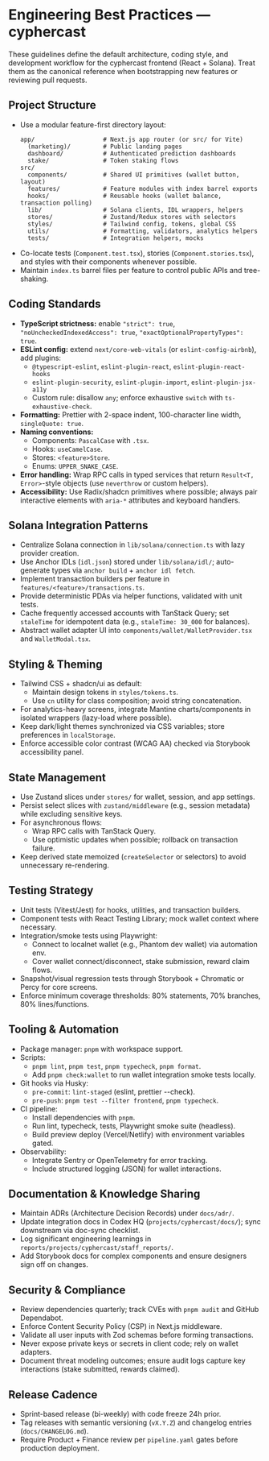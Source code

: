 # Engineering Best Practices — cyphercast

These guidelines define the default architecture, coding style, and development workflow for the cyphercast frontend (React + Solana). Treat them as the canonical reference when bootstrapping new features or reviewing pull requests.

## Project Structure

- Use a modular feature-first directory layout:
  ```
  app/                   # Next.js app router (or src/ for Vite)
    (marketing)/         # Public landing pages
    dashboard/           # Authenticated prediction dashboards
    stake/               # Token staking flows
  src/
    components/          # Shared UI primitives (wallet button, layout)
    features/            # Feature modules with index barrel exports
    hooks/               # Reusable hooks (wallet balance, transaction polling)
    lib/                 # Solana clients, IDL wrappers, helpers
    stores/              # Zustand/Redux stores with selectors
    styles/              # Tailwind config, tokens, global CSS
    utils/               # Formatting, validators, analytics helpers
    tests/               # Integration helpers, mocks
  ```
- Co-locate tests (`Component.test.tsx`), stories (`Component.stories.tsx`), and styles with their components whenever possible.
- Maintain `index.ts` barrel files per feature to control public APIs and tree-shaking.

## Coding Standards

- **TypeScript strictness:** enable `"strict": true`, `"noUncheckedIndexedAccess": true`, `"exactOptionalPropertyTypes": true`.
- **ESLint config:** extend `next/core-web-vitals` (or `eslint-config-airbnb`), add plugins:
  - `@typescript-eslint`, `eslint-plugin-react`, `eslint-plugin-react-hooks`
  - `eslint-plugin-security`, `eslint-plugin-import`, `eslint-plugin-jsx-a11y`
  - Custom rule: disallow `any`; enforce exhaustive `switch` with `ts-exhaustive-check`.
- **Formatting:** Prettier with 2-space indent, 100-character line width, `singleQuote: true`.
- **Naming conventions:**
  - Components: `PascalCase` with `.tsx`.
  - Hooks: `useCamelCase`.
  - Stores: `<feature>Store`.
  - Enums: `UPPER_SNAKE_CASE`.
- **Error handling:** Wrap RPC calls in typed services that return `Result<T, Error>`-style objects (use `neverthrow` or custom helpers).
- **Accessibility:** Use Radix/shadcn primitives where possible; always pair interactive elements with `aria-*` attributes and keyboard handlers.

## Solana Integration Patterns

- Centralize Solana connection in `lib/solana/connection.ts` with lazy provider creation.
- Use Anchor IDLs (`idl.json`) stored under `lib/solana/idl/`; auto-generate types via `anchor build` + `anchor idl fetch`.
- Implement transaction builders per feature in `features/<feature>/transactions.ts`.
- Provide deterministic PDAs via helper functions, validated with unit tests.
- Cache frequently accessed accounts with TanStack Query; set `staleTime` for idempotent data (e.g., `staleTime: 30_000` for balances).
- Abstract wallet adapter UI into `components/wallet/WalletProvider.tsx` and `WalletModal.tsx`.

## Styling & Theming

- Tailwind CSS + shadcn/ui as default:
  - Maintain design tokens in `styles/tokens.ts`.
  - Use `cn` utility for class composition; avoid string concatenation.
- For analytics-heavy screens, integrate Mantine charts/components in isolated wrappers (lazy-load where possible).
- Keep dark/light themes synchronized via CSS variables; store preferences in `localStorage`.
- Enforce accessible color contrast (WCAG AA) checked via Storybook accessibility panel.

## State Management

- Use Zustand slices under `stores/` for wallet, session, and app settings.
- Persist select slices with `zustand/middleware` (e.g., session metadata) while excluding sensitive keys.
- For asynchronous flows:
  - Wrap RPC calls with TanStack Query.
  - Use optimistic updates when possible; rollback on transaction failure.
- Keep derived state memoized (`createSelector` or selectors) to avoid unnecessary re-rendering.

## Testing Strategy

- Unit tests (Vitest/Jest) for hooks, utilities, and transaction builders.
- Component tests with React Testing Library; mock wallet context where necessary.
- Integration/smoke tests using Playwright:
  - Connect to localnet wallet (e.g., Phantom dev wallet) via automation env.
  - Cover wallet connect/disconnect, stake submission, reward claim flows.
- Snapshot/visual regression tests through Storybook + Chromatic or Percy for core screens.
- Enforce minimum coverage thresholds: 80% statements, 70% branches, 80% lines/functions.

## Tooling & Automation

- Package manager: `pnpm` with workspace support.
- Scripts:
  - `pnpm lint`, `pnpm test`, `pnpm typecheck`, `pnpm format`.
  - Add `pnpm check:wallet` to run wallet integration smoke tests locally.
- Git hooks via Husky:
  - `pre-commit`: `lint-staged` (eslint, prettier --check).
  - `pre-push`: `pnpm test --filter frontend`, `pnpm typecheck`.
- CI pipeline:
  - Install dependencies with `pnpm`.
  - Run lint, typecheck, tests, Playwright smoke suite (headless).
  - Build preview deploy (Vercel/Netlify) with environment variables gated.
- Observability:
  - Integrate Sentry or OpenTelemetry for error tracking.
  - Include structured logging (JSON) for wallet interactions.

## Documentation & Knowledge Sharing

- Maintain ADRs (Architecture Decision Records) under `docs/adr/`.
- Update integration docs in Codex HQ (`projects/cyphercast/docs/`); sync downstream via doc-sync checklist.
- Log significant engineering learnings in `reports/projects/cyphercast/staff_reports/`.
- Add Storybook docs for complex components and ensure designers sign off on changes.

## Security & Compliance

- Review dependencies quarterly; track CVEs with `pnpm audit` and GitHub Dependabot.
- Enforce Content Security Policy (CSP) in Next.js middleware.
- Validate all user inputs with Zod schemas before forming transactions.
- Never expose private keys or secrets in client code; rely on wallet adapters.
- Document threat modeling outcomes; ensure audit logs capture key interactions (stake submitted, rewards claimed).

## Release Cadence

- Sprint-based release (bi-weekly) with code freeze 24h prior.
- Tag releases with semantic versioning (`vX.Y.Z`) and changelog entries (`docs/CHANGELOG.md`).
- Require Product + Finance review per `pipeline.yaml` gates before production deployment.
